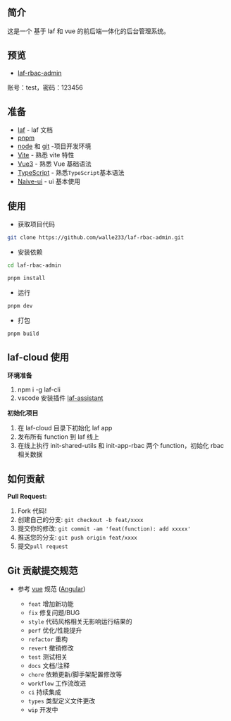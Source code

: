 ## 简介
这是一个 基于 laf 和 vue 的前后端一体化的后台管理系统。

## 预览
- [laf-rbac-admin](https://rjb00l-site.site.laf.run/#/login)

账号：test，密码：123456

## 准备

- [laf](https://doc.laf.run/) - laf 文档
- [pnpm](https://pnpm.io/)
- [node](http://nodejs.org/) 和 [git](https://git-scm.com/) -项目开发环境
- [Vite](https://vitejs.dev/) - 熟悉 vite 特性
- [Vue3](https://v3.vuejs.org/) - 熟悉 Vue 基础语法
- [TypeScript](https://www.typescriptlang.org/) - 熟悉`TypeScript`基本语法
- [Naive-ui](https://www.naiveui.com/) - ui 基本使用

## 使用

- 获取项目代码

```bash
git clone https://github.com/walle233/laf-rbac-admin.git
```

- 安装依赖

```bash
cd laf-rbac-admin

pnpm install

```

- 运行

```bash
pnpm dev
```

- 打包

```bash
pnpm build
```

## laf-cloud 使用

**环境准备**
1. npm i -g laf-cli
2. vscode 安装插件 [laf-assistant](https://marketplace.visualstudio.com/items?itemName=nightwhite.laf-assistant)

**初始化项目**
1. 在 laf-cloud 目录下初始化 laf app
2. 发布所有 function 到 laf 线上
3. 在线上执行 init-shared-utils 和 init-app-rbac 两个 function，初始化 rbac 相关数据


## 如何贡献

**Pull Request:**

1. Fork 代码!
2. 创建自己的分支: `git checkout -b feat/xxxx`
3. 提交你的修改: `git commit -am 'feat(function): add xxxxx'`
4. 推送您的分支: `git push origin feat/xxxx`
5. 提交`pull request`

## Git 贡献提交规范

- 参考 [vue](https://github.com/vuejs/vue/blob/dev/.github/COMMIT_CONVENTION.md) 规范 ([Angular](https://github.com/conventional-changelog/conventional-changelog/tree/master/packages/conventional-changelog-angular))

  - `feat` 增加新功能
  - `fix` 修复问题/BUG
  - `style` 代码风格相关无影响运行结果的
  - `perf` 优化/性能提升
  - `refactor` 重构
  - `revert` 撤销修改
  - `test` 测试相关
  - `docs` 文档/注释
  - `chore` 依赖更新/脚手架配置修改等
  - `workflow` 工作流改进
  - `ci` 持续集成
  - `types` 类型定义文件更改
  - `wip` 开发中
